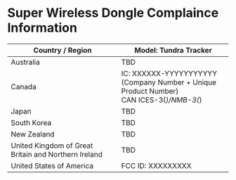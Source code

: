 # Super Wireless Dongle Complaince Information


| **Country / Region**                                 | **Model: Tundra Tracker**                                    |
| ---------------------------------------------------- | ------------------------------------------------------------ |
| Australia                                            | TBD                                                          |
| Canada                                               | IC: XXXXXX-YYYYYYYYYYY<br/>(Company Number + Unique Product Number)<br/>CAN ICES-3(*)/NMB-3(*) |
| Japan                                                | TBD                                                          |
| South Korea                                          | TBD                                                          |
| New Zealand                                          | TBD                                                          |
| United Kingdom of Great Britain and Northern Ireland | TBD                                                          |
| United States of America                             | FCC ID: XXXXXXXXX                                            |

